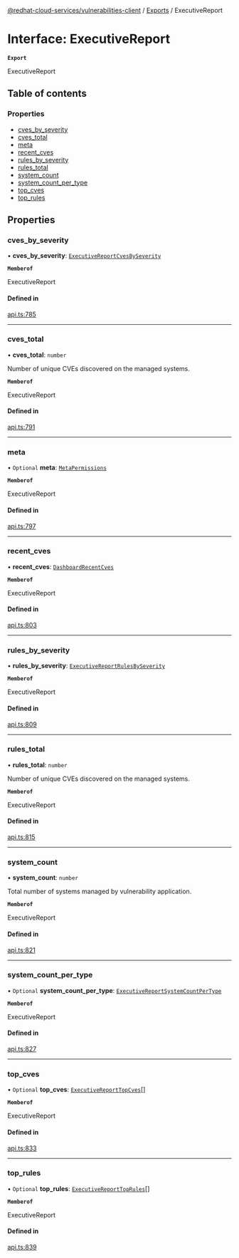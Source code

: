 [@redhat-cloud-services/vulnerabilities-client](../README.md) / [Exports](../modules.md) / ExecutiveReport

# Interface: ExecutiveReport

**`Export`**

ExecutiveReport

## Table of contents

### Properties

- [cves\_by\_severity](ExecutiveReport.md#cves_by_severity)
- [cves\_total](ExecutiveReport.md#cves_total)
- [meta](ExecutiveReport.md#meta)
- [recent\_cves](ExecutiveReport.md#recent_cves)
- [rules\_by\_severity](ExecutiveReport.md#rules_by_severity)
- [rules\_total](ExecutiveReport.md#rules_total)
- [system\_count](ExecutiveReport.md#system_count)
- [system\_count\_per\_type](ExecutiveReport.md#system_count_per_type)
- [top\_cves](ExecutiveReport.md#top_cves)
- [top\_rules](ExecutiveReport.md#top_rules)

## Properties

### cves\_by\_severity

• **cves\_by\_severity**: [`ExecutiveReportCvesBySeverity`](ExecutiveReportCvesBySeverity.md)

**`Memberof`**

ExecutiveReport

#### Defined in

[api.ts:785](https://github.com/RedHatInsights/javascript-clients/blob/main/packages/vulnerabilities/api.ts#L785)

___

### cves\_total

• **cves\_total**: `number`

Number of unique CVEs discovered on the managed systems.

**`Memberof`**

ExecutiveReport

#### Defined in

[api.ts:791](https://github.com/RedHatInsights/javascript-clients/blob/main/packages/vulnerabilities/api.ts#L791)

___

### meta

• `Optional` **meta**: [`MetaPermissions`](MetaPermissions.md)

**`Memberof`**

ExecutiveReport

#### Defined in

[api.ts:797](https://github.com/RedHatInsights/javascript-clients/blob/main/packages/vulnerabilities/api.ts#L797)

___

### recent\_cves

• **recent\_cves**: [`DashboardRecentCves`](DashboardRecentCves.md)

**`Memberof`**

ExecutiveReport

#### Defined in

[api.ts:803](https://github.com/RedHatInsights/javascript-clients/blob/main/packages/vulnerabilities/api.ts#L803)

___

### rules\_by\_severity

• **rules\_by\_severity**: [`ExecutiveReportRulesBySeverity`](ExecutiveReportRulesBySeverity.md)

**`Memberof`**

ExecutiveReport

#### Defined in

[api.ts:809](https://github.com/RedHatInsights/javascript-clients/blob/main/packages/vulnerabilities/api.ts#L809)

___

### rules\_total

• **rules\_total**: `number`

Number of unique CVEs discovered on the managed systems.

**`Memberof`**

ExecutiveReport

#### Defined in

[api.ts:815](https://github.com/RedHatInsights/javascript-clients/blob/main/packages/vulnerabilities/api.ts#L815)

___

### system\_count

• **system\_count**: `number`

Total number of systems managed by vulnerability application.

**`Memberof`**

ExecutiveReport

#### Defined in

[api.ts:821](https://github.com/RedHatInsights/javascript-clients/blob/main/packages/vulnerabilities/api.ts#L821)

___

### system\_count\_per\_type

• `Optional` **system\_count\_per\_type**: [`ExecutiveReportSystemCountPerType`](ExecutiveReportSystemCountPerType.md)

**`Memberof`**

ExecutiveReport

#### Defined in

[api.ts:827](https://github.com/RedHatInsights/javascript-clients/blob/main/packages/vulnerabilities/api.ts#L827)

___

### top\_cves

• `Optional` **top\_cves**: [`ExecutiveReportTopCves`](ExecutiveReportTopCves.md)[]

**`Memberof`**

ExecutiveReport

#### Defined in

[api.ts:833](https://github.com/RedHatInsights/javascript-clients/blob/main/packages/vulnerabilities/api.ts#L833)

___

### top\_rules

• `Optional` **top\_rules**: [`ExecutiveReportTopRules`](ExecutiveReportTopRules.md)[]

**`Memberof`**

ExecutiveReport

#### Defined in

[api.ts:839](https://github.com/RedHatInsights/javascript-clients/blob/main/packages/vulnerabilities/api.ts#L839)
